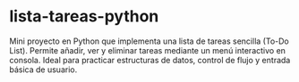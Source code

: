 # lista-tareas-python
Mini proyecto en Python que implementa una lista de tareas sencilla (To-Do List). Permite añadir, ver y eliminar tareas mediante un menú interactivo en consola. Ideal para practicar estructuras de datos, control de flujo y entrada básica de usuario.
